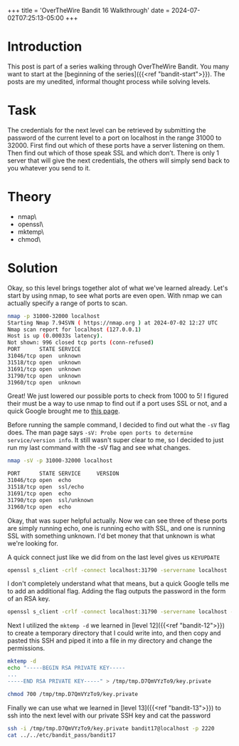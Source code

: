 +++
title = 'OverTheWire Bandit 16 Walkthrough'
date = 2024-07-02T07:25:13-05:00
+++

# Introduction

This post is part of a series walking through OverTheWire Bandit. You many want to start at the [beginning of the series]({{<ref "bandit-start">}}). The posts are my unedited, informal thought process while solving levels.

# Task

The credentials for the next level can be retrieved by submitting the password of the current level to a port on localhost in the range 31000 to 32000. First find out which of these ports have a server listening on them. Then find out which of those speak SSL and which don’t. There is only 1 server that will give the next credentials, the others will simply send back to you whatever you send to it.

# Theory

- nmap\
- openssl\
- mktemp\
- chmod\

# Solution

Okay, so this level brings together alot of what we've learned already. Let's start by using nmap, to see what ports are even open. With nmap we can actually specify a range of ports to scan.

```bash
nmap -p 31000-32000 localhost
Starting Nmap 7.94SVN ( https://nmap.org ) at 2024-07-02 12:27 UTC
Nmap scan report for localhost (127.0.0.1)
Host is up (0.00033s latency).
Not shown: 996 closed tcp ports (conn-refused)
PORT      STATE SERVICE
31046/tcp open  unknown
31518/tcp open  unknown
31691/tcp open  unknown
31790/tcp open  unknown
31960/tcp open  unknown
```

Great! We just lowered our possible ports to check from 1000 to 5! I figured their must be a way to use nmap to find out if a port uses SSL or not, and a quick Google brought me to [this page](https://nmap.org/nsedoc/scripts/ssl-enum-ciphers.html).

Before running the sample command, I decided to find out what the `-sV` flag does. The man page says `-sV: Probe open ports to determine service/version info`. It still wasn't super clear to me, so I decided to just run my last command with the -sV flag and see what changes.

```bash
nmap -sV -p 31000-32000 localhost

PORT      STATE SERVICE     VERSION
31046/tcp open  echo
31518/tcp open  ssl/echo
31691/tcp open  echo
31790/tcp open  ssl/unknown
31960/tcp open  echo
```

Okay, that was super helpful actually. Now we can see three of these ports are simply running echo, one is running echo with SSL, and one is running SSL with something unknown. I'd bet money that that unknown is what we're looking for.

A quick connect just like we did from on the last level gives us `KEYUPDATE`

```bash
openssl s_client -crlf -connect localhost:31790 -servername localhost
```

I don't completely understand what that means, but a quick Google tells me to add an additional flag. Adding the flag outputs the password in the form of an RSA key.

```bash
openssl s_client -crlf -connect localhost:31790 -servername localhost -ign_eof
```

Next I utilized the `mktemp -d` we learned in [level 12]({{<ref "bandit-12">}}) to create a temporary directory that I could write into, and then copy and pasted this SSH and piped it into a file in my directory and change the permissions.

```bash
mktemp -d
echo "-----BEGIN RSA PRIVATE KEY-----
...
-----END RSA PRIVATE KEY-----" > /tmp/tmp.D7QmVYzTo9/key.private

chmod 700 /tmp/tmp.D7QmVYzTo9/key.private
```

Finally we can use what we learned in [level 13]({{<ref "bandit-13">}}) to ssh into the next level with our private SSH key and cat the password

```bash
ssh -i /tmp/tmp.D7QmVYzTo9/key.private bandit17@localhost -p 2220
cat ../../etc/bandit_pass/bandit17
```
